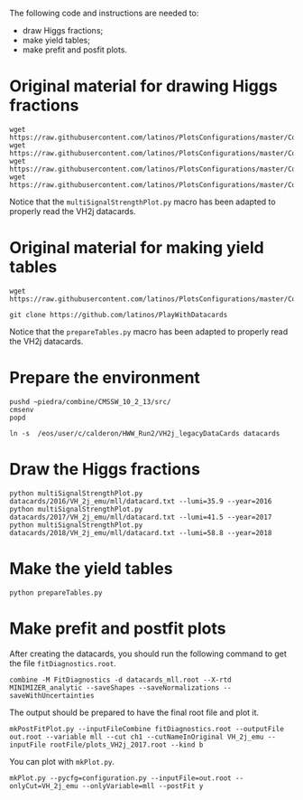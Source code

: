 The following code and instructions are needed to:
* draw Higgs fractions;
* make yield tables;
* make prefit and posfit plots.


# Original material for drawing Higgs fractions

    wget https://raw.githubusercontent.com/latinos/PlotsConfigurations/master/Configurations/Template/plotScripts/CMS_lumi.py
    wget https://raw.githubusercontent.com/latinos/PlotsConfigurations/master/Configurations/Template/plotScripts/tdrstyle.py
    wget https://raw.githubusercontent.com/latinos/PlotsConfigurations/master/Configurations/Template/plotScripts/plot.py
    wget https://raw.githubusercontent.com/latinos/PlotsConfigurations/master/Configurations/Template/plotScripts/multiSignalStrengthPlot.py

Notice that the `multiSignalStrengthPlot.py` macro has been adapted to properly read the VH2j datacards.


# Original material for making yield tables

    wget https://raw.githubusercontent.com/latinos/PlotsConfigurations/master/Configurations/Template/scripts/prepareTables.py

    git clone https://github.com/latinos/PlayWithDatacards

Notice that the `prepareTables.py` macro has been adapted to properly read the VH2j datacards.


# Prepare the environment

    pushd ~piedra/combine/CMSSW_10_2_13/src/
    cmsenv
    popd

    ln -s  /eos/user/c/calderon/HWW_Run2/VH2j_legacyDataCards datacards


# Draw the Higgs fractions

    python multiSignalStrengthPlot.py datacards/2016/VH_2j_emu/mll/datacard.txt --lumi=35.9 --year=2016
    python multiSignalStrengthPlot.py datacards/2017/VH_2j_emu/mll/datacard.txt --lumi=41.5 --year=2017
    python multiSignalStrengthPlot.py datacards/2018/VH_2j_emu/mll/datacard.txt --lumi=58.8 --year=2018


# Make the yield tables

    python prepareTables.py


# Make prefit and postfit plots 

After creating the datacards, you should run the following command to get the file `fitDiagnostics.root`.

    combine -M FitDiagnostics -d datacards_mll.root --X-rtd MINIMIZER_analytic --saveShapes --saveNormalizations --saveWithUncertainties

The output should be prepared to have the final root file and plot it.

    mkPostFitPlot.py --inputFileCombine fitDiagnostics.root --outputFile out.root --variable mll --cut ch1 --cutNameInOriginal VH_2j_emu --inputFile rootFile/plots_VH2j_2017.root --kind b

You can plot with `mkPlot.py`.

    mkPlot.py --pycfg=configuration.py --inputFile=out.root --onlyCut=VH_2j_emu --onlyVariable=mll --postFit y

